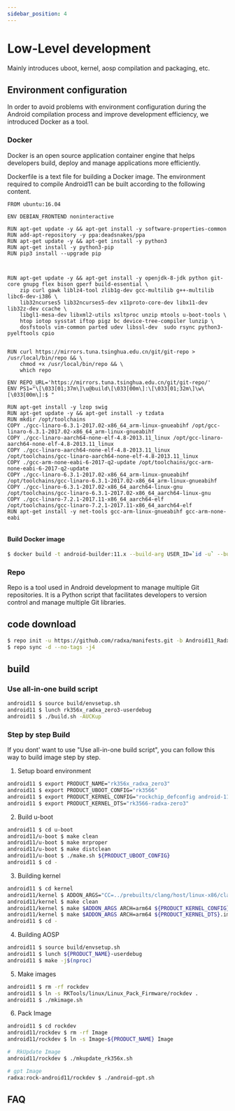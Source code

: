 ```yaml
---
sidebar_position: 4
---
```


# Low-Level development

Mainly introduces uboot, kernel, aosp compilation and packaging, etc.

## Environment configuration

In order to avoid problems with environment configuration during the Android compilation process and improve development efficiency, we introduced Docker as a tool.

### Docker

Docker is an open source application container engine that helps developers build, deploy and manage applications more efficiently.

Dockerfile is a text file for building a Docker image. The environment required to compile Android11 can be built according to the following content.

```
FROM ubuntu:16.04

ENV DEBIAN_FRONTEND noninteractive

RUN apt-get update -y && apt-get install -y software-properties-common
RUN add-apt-repository -y ppa:deadsnakes/ppa
RUN apt-get update -y && apt-get install -y python3
RUN apt-get install -y python3-pip
RUN pip3 install --upgrade pip



RUN apt-get update -y && apt-get install -y openjdk-8-jdk python git-core gnupg flex bison gperf build-essential \
    zip curl gawk liblz4-tool zlib1g-dev gcc-multilib g++-multilib libc6-dev-i386 \
    lib32ncurses5 lib32ncurses5-dev x11proto-core-dev libx11-dev lib32z-dev ccache \
    libgl1-mesa-dev libxml2-utils xsltproc unzip mtools u-boot-tools \
    htop iotop sysstat iftop pigz bc device-tree-compiler lunzip \
    dosfstools vim-common parted udev libssl-dev  sudo rsync python3-pyelftools cpio


RUN curl https://mirrors.tuna.tsinghua.edu.cn/git/git-repo > /usr/local/bin/repo && \
    chmod +x /usr/local/bin/repo && \
    which repo

ENV REPO_URL='https://mirrors.tuna.tsinghua.edu.cn/git/git-repo/'
ENV PS1="\[\033[01;37m\]\u@build\[\033[00m\]:\[\033[01;32m\]\w\[\033[00m\]:$ "

RUN apt-get install -y lzop swig
RUN apt-get update -y && apt-get install -y tzdata
RUN mkdir /opt/toolchains
COPY ./gcc-linaro-6.3.1-2017.02-x86_64_arm-linux-gnueabihf /opt/gcc-linaro-6.3.1-2017.02-x86_64_arm-linux-gnueabihf
COPY ./gcc-linaro-aarch64-none-elf-4.8-2013.11_linux /opt/gcc-linaro-aarch64-none-elf-4.8-2013.11_linux
COPY ./gcc-linaro-aarch64-none-elf-4.8-2013.11_linux /opt/toolchains/gcc-linaro-aarch64-none-elf-4.8-2013.11_linux
COPY ./gcc-arm-none-eabi-6-2017-q2-update /opt/toolchains/gcc-arm-none-eabi-6-2017-q2-update
COPY ./gcc-linaro-6.3.1-2017.02-x86_64_arm-linux-gnueabihf /opt/toolchains/gcc-linaro-6.3.1-2017.02-x86_64_arm-linux-gnueabihf
COPY ./gcc-linaro-6.3.1-2017.02-x86_64_aarch64-linux-gnu /opt/toolchains/gcc-linaro-6.3.1-2017.02-x86_64_aarch64-linux-gnu
COPY ./gcc-linaro-7.2.1-2017.11-x86_64_aarch64-elf /opt/toolchains/gcc-linaro-7.2.1-2017.11-x86_64_aarch64-elf
RUN apt-get install -y net-tools gcc-arm-linux-gnueabihf gcc-arm-none-eabi


```

#### Build Docker image

```bash
$ docker build -t android-builder:11.x --build-arg USER_ID=`id -u` --build-arg GROUP_ID=`id -g` $(which-dir-dockerfile-in)

```

### Repo

Repo is a tool used in Android development to manage multiple Git repositories. It is a Python script that facilitates developers to version control and manage multiple Git libraries.

## code download

```bash
$ repo init -u https://github.com/radxa/manifests.git -b Android11_Radxa_rk11 -m rockchip-r-release.xml
$ repo sync -d --no-tags -j4
```

## build

### Use all-in-one build script

```bash
android11 $ source build/envsetup.sh
android11 $ lunch rk356x_radxa_zero3-userdebug
android11 $ ./build.sh -AUCKup
```

### Step by step Build

If you dont' want to use "Use all-in-one build script", you can follow this way to build image step by step.

1. Setup board environment

```bash
android11 $ export PRODUCT_NAME="rk356x_radxa_zero3"
android11 $ export PRODUCT_UBOOT_CONFIG="rk3566"
android11 $ export PRODUCT_KERNEL_CONFIG="rockchip_defconfig android-11.config rock3_zero_w.config"
android11 $ export PRODUCT_KERNEL_DTS="rk3566-radxa-zero3"
```

2. Build u-boot

```bash
android11 $ cd u-boot
android11/u-boot $ make clean
android11/u-boot $ make mrproper
android11/u-boot $ make distclean
android11/u-boot $ ./make.sh ${PRODUCT_UBOOT_CONFIG}
android11 $ cd -
```

3. Building kernel

```bash
android11 $ cd kernel
android11/kernel $ ADDON_ARGS="CC=../prebuilts/clang/host/linux-x86/clang-r383902b/bin/clang LD=../prebuilts/clang/host/linux-x86/clang-r383902b/bin/ld.lld"
android11/kernel $ make clean
android11/kernel $ make $ADDON_ARGS ARCH=arm64 ${PRODUCT_KERNEL_CONFIG}
android11/kernel $ make $ADDON_ARGS ARCH=arm64 ${PRODUCT_KERNEL_DTS}.img -j$(nproc)
android11 $ cd -
```

4. Building AOSP

```bash
android11 $ source build/envsetup.sh
android11 $ lunch ${PRODUCT_NAME}-userdebug
android11 $ make -j$(nproc)
```

5. Make images

```bash
android11 $ rm -rf rockdev
android11 $ ln -s RKTools/linux/Linux_Pack_Firmware/rockdev .
android11 $ ./mkimage.sh
```

6. Pack Image

```bash
android11 $ cd rockdev
android11/rockdev $ rm -rf Image
android11/rockdev $ ln -s Image-${PRODUCT_NAME} Image

#  RkUpdate Image
android11/rockdev $ ./mkupdate_rk356x.sh

# gpt Image
radxa:rock-android11/rockdev $ ./android-gpt.sh
```

## FAQ
